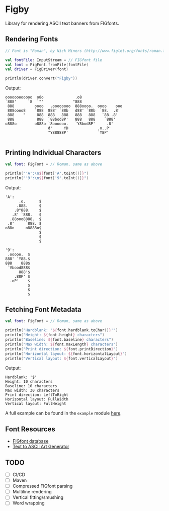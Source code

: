# Figby

Library for rendering ASCII text banners from FIGfonts.

## Rendering Fonts

```kotlin
// Font is "Roman", by Nick Miners (http://www.figlet.org/fonts/roman.flf)

val fontFile: InputStream = // FIGfont file
val font = FigFont.fromFile(fontFile)
val driver = FigDriver(font)

println(driver.convert("Figby"))
```

Output:

```
oooooooooooo  o8o              .o8                   
`888'     `8  `"'             "888                   
 888         oooo   .oooooooo  888oooo.  oooo    ooo 
 888oooo8    `888  888' `88b   d88' `88b  `88.  .8'  
 888    "     888  888   888   888   888   `88..8'   
 888          888  `88bod8P'   888   888    `888'    
o888o        o888o `8oooooo.   `Y8bod8P'     .8'     
                   d"     YD             .o..P'      
                   "Y88888P'             `Y8P'       
                                                     
```

## Printing Individual Characters

```kotlin
val font: FigFont = // Roman, same as above

println("'A':\n${font['A'.toInt()]}")
println("'9':\n${font['9'.toInt()]}")
```

Output:

```
'A':
      .o.      $
     .888.     $
    .8"888.    $
   .8' `888.   $
  .88ooo8888.  $
 .8'     `888. $
o88o     o8888o$
               $
               $
               $

'9':
 .ooooo.  $
888' `Y88.$
888    888$
 `Vbood888$
      888'$
    .88P' $
  .oP'    $
          $
          $
          $

```

## Fetching Font Metadata

```kotlin
val font: FigFont = // Roman, same as above

println("Hardblank: '${font.hardblank.toChar()}'")
println("Height: ${font.height} characters")
println("Baseline: ${font.baseline} characters")
println("Max width: ${font.maxLength} characters")
println("Print direction: ${font.printDirection}")
println("Horizontal layout: ${font.horizontalLayout}")
println("Vertical layout: ${font.verticalLayout}")
```

Output:

```
Hardblank: '$'
Height: 10 characters
Baseline: 10 characters
Max width: 30 characters
Print direction: LeftToRight
Horizontal layout: FullWidth
Vertical layout: FullHeight
```

A full example can be found in the `example` module [here](example/src/main/kotlin/main.kt).

## Font Resources

- [FIGfont database](http://www.figlet.org/fontdb.cgi)
- [Text to ASCII Art Generator](http://patorjk.com/software/taag/)

## TODO

- [ ] CI/CD
- [ ] Maven
- [ ] Compressed FIGfont parsing
- [ ] Multiline rendering
- [ ] Vertical fitting/smushing
- [ ] Word wrapping
